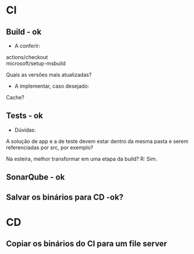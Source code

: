 # CI

## Build - ok

- A conferir:

actions/checkout <br>
microsoft/setup-msbuild

Quais as versões mais atualizadas?

- A implementar, caso desejado:

Cache?

## Tests - ok

- Dúvidas:

A solução de app e a de teste devem estar dentro da mesma pasta e serem referenciadas por src, por exemplo? <br>

Na esteira, melhor transformar em uma etapa da build? R: Sim.

## SonarQube - ok

## Salvar os binários para CD -ok?

# CD

## Copiar os binários do CI para um file server
